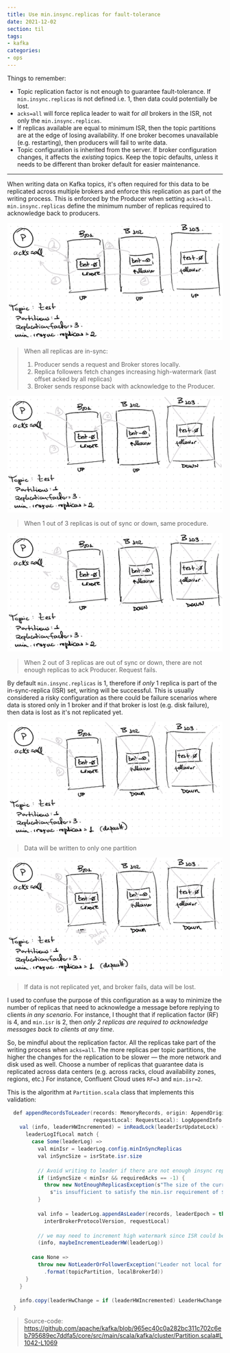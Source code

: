 ```yaml
---
title: Use min.insync.replicas for fault-tolerance
date: 2021-12-02
section: til
tags:
- kafka
categories: 
- ops
---
```


Things to remember:

- Topic replication factor is not enough to guarantee fault-tolerance. If `min.insync.replicas` is not defined i.e. 1, then data could potentially be lost.
- `acks=all` will force replica leader to wait for _all_ brokers in the ISR, not only the `min.insync.replicas`.
- If replicas available are equal to minimum ISR, then the topic partitions are at the edge of losing availability. If one broker becomes unavailable (e.g. restarting), then producers will fail to write data.
- Topic configuration is inherited from the server. If broker configuration changes, it affects the _existing_ topics. Keep the topic defaults, unless it needs to be different than broker default for easier maintenance.

---

When writing data on Kafka topics, it's often required for this data to be replicated across multiple brokers and enforce this replication as part of the writing process.
This is enforced by the Producer when setting `acks=all`.
`min.insync.replicas` define the minimum number of replicas required to acknowledge back to producers.

![min.isr=2 1](minisr2-1.png)

> When all replicas are in-sync:
> 1. Producer sends a request and Broker stores locally.
> 2. Replica followers fetch changes increasing high-watermark (last offset acked by all replicas)
> 3. Broker sends response back with acknowledge to the Producer.

![min.isr=2 2](minisr2-2.png)

> When 1 out of 3 replicas is out of sync or down, same procedure.

![min.isr=2 3](minisr2-3.png)

> When 2 out of 3 replicas are out of sync or down, there are not enough replicas to ack Producer.
> Request fails.

By default `min.insync.replicas` is 1, therefore if _only_ 1 replica is part of the in-sync-replica (ISR) set, writing will be successful.
This is usually considered a risky configuration as there could be failure scenarios where data is stored only in 1 broker and if that broker is lost (e.g. disk failure), then data is lost as it's not replicated yet.

![min.isr=1 1](minisr1-1.png)

> Data will be written to only one partition

![min.isr=1 2](minisr1-2.png)

> If data is not replicated yet, and broker fails, data will be lost.

I used to confuse the purpose of this configuration as a way to minimize the number of replicas that need to acknowledge a message before replying to clients _in any scenario_.
For instance, I thought that if replication factor (RF) is 4, and `min.isr` is 2, then _only 2 replicas are required to acknowledge messages back to clients at any time_.

So, be mindful about the replication factor. All the replicas take part of the writing process when `acks=all`. The more replicas per topic partitions, the higher the changes for the replication to be slower — the more network and disk used as well.
Choose a number of replicas that guarantee data is replicated across data centers (e.g. across racks, cloud availability zones, regions, etc.)
For instance, Confluent Cloud uses `RF=3` and `min.isr=2`.

This is the algorithm at `Partition.scala` class that implements this validation:

```java
  def appendRecordsToLeader(records: MemoryRecords, origin: AppendOrigin, requiredAcks: Int,
                            requestLocal: RequestLocal): LogAppendInfo = {
    val (info, leaderHWIncremented) = inReadLock(leaderIsrUpdateLock) {
      leaderLogIfLocal match {
        case Some(leaderLog) =>
          val minIsr = leaderLog.config.minInSyncReplicas
          val inSyncSize = isrState.isr.size

          // Avoid writing to leader if there are not enough insync replicas to make it safe
          if (inSyncSize < minIsr && requiredAcks == -1) {
            throw new NotEnoughReplicasException(s"The size of the current ISR ${isrState.isr} " +
              s"is insufficient to satisfy the min.isr requirement of $minIsr for partition $topicPartition")
          }

          val info = leaderLog.appendAsLeader(records, leaderEpoch = this.leaderEpoch, origin,
            interBrokerProtocolVersion, requestLocal)

          // we may need to increment high watermark since ISR could be down to 1
          (info, maybeIncrementLeaderHW(leaderLog))

        case None =>
          throw new NotLeaderOrFollowerException("Leader not local for partition %s on broker %d"
            .format(topicPartition, localBrokerId))
      }
    }

    info.copy(leaderHwChange = if (leaderHWIncremented) LeaderHwChange.Increased else LeaderHwChange.Same)
  }
```

> Source-code: https://github.com/apache/kafka/blob/965ec40c0a282bc311c702c6eb795689ec7ddfa5/core/src/main/scala/kafka/cluster/Partition.scala#L1042-L1069
